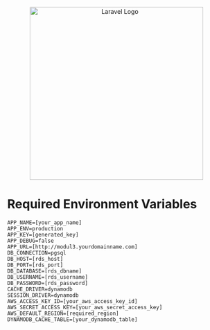 <p align="center"><a href="https://laravel.com" target="_blank"><img src="https://raw.githubusercontent.com/laravel/art/master/logo-lockup/5%20SVG/2%20CMYK/1%20Full%20Color/laravel-logolockup-cmyk-red.svg" width="400" alt="Laravel Logo"></a></p>

# Required Environment Variables
```
APP_NAME=[your_app_name]
APP_ENV=production
APP_KEY=[generated_key]
APP_DEBUG=false
APP_URL=[http://modul3.yourdomainname.com]
DB_CONNECTION=pgsql
DB_HOST=[rds_host]
DB_PORT=[rds_port]
DB_DATABASE=[rds_dbname]
DB_USERNAME=[rds_username]
DB_PASSWORD=[rds_password]
CACHE_DRIVER=dynamodb
SESSION_DRIVER=dynamodb
AWS_ACCESS_KEY_ID=[your_aws_access_key_id]
AWS_SECRET_ACCESS_KEY=[your_aws_secret_access_key]
AWS_DEFAULT_REGION=[required_region]
DYNAMODB_CACHE_TABLE=[your_dynamodb_table]
```
